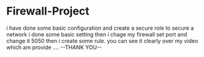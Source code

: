 # Firewall-Project
i have done some basic configuration and create a secure role to secure a network
i done some basic setting then i chage my firewall set port and change it 5050 then i create some rule. you can see it clearly over my video which am provide ....
 --THANK YOU--
